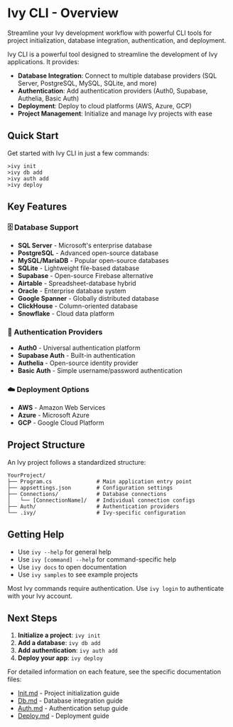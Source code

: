 ﻿# Ivy CLI - Overview

<Ingress>
Streamline your Ivy development workflow with powerful CLI tools for project initialization, database integration, authentication, and deployment.
</Ingress>

Ivy CLI is a powerful tool designed to streamline the development of Ivy applications. It provides:

- **Database Integration**: Connect to multiple database providers (SQL Server, PostgreSQL, MySQL, SQLite, and more)
- **Authentication**: Add authentication providers (Auth0, Supabase, Authelia, Basic Auth)
- **Deployment**: Deploy to cloud platforms (AWS, Azure, GCP)
- **Project Management**: Initialize and manage Ivy projects with ease

## Quick Start

Get started with Ivy CLI in just a few commands:

```terminal
>ivy init
>ivy db add
>ivy auth add
>ivy deploy
```

## Key Features

### 🗄️ Database Support

- **SQL Server** - Microsoft's enterprise database
- **PostgreSQL** - Advanced open-source database
- **MySQL/MariaDB** - Popular open-source databases
- **SQLite** - Lightweight file-based database
- **Supabase** - Open-source Firebase alternative
- **Airtable** - Spreadsheet-database hybrid
- **Oracle** - Enterprise database system
- **Google Spanner** - Globally distributed database
- **ClickHouse** - Column-oriented database
- **Snowflake** - Cloud data platform

### 🔐 Authentication Providers

- **Auth0** - Universal authentication platform
- **Supabase Auth** - Built-in authentication
- **Authelia** - Open-source identity provider
- **Basic Auth** - Simple username/password authentication

### ☁️ Deployment Options

- **AWS** - Amazon Web Services
- **Azure** - Microsoft Azure
- **GCP** - Google Cloud Platform

## Project Structure

An Ivy project follows a standardized structure:

```text
YourProject/
├── Program.cs              # Main application entry point
├── appsettings.json        # Configuration settings
├── Connections/            # Database connections
│   └── [ConnectionName]/   # Individual connection configs
├── Auth/                   # Authentication providers
└── .ivy/                   # Ivy-specific configuration
```

## Getting Help

- Use `ivy --help` for general help
- Use `ivy [command] --help` for command-specific help
- Use `ivy docs` to open documentation
- Use `ivy samples` to see example projects

Most Ivy commands require authentication. Use `ivy login` to authenticate with your Ivy account.

## Next Steps

1. **Initialize a project**: `ivy init`
2. **Add a database**: `ivy db add`
3. **Add authentication**: `ivy auth add`
4. **Deploy your app**: `ivy deploy`

For detailed information on each feature, see the specific documentation files:

- [Init.md](Init.md) - Project initialization guide
- [Db.md](Db.md) - Database integration guide
- [Auth.md](Auth.md) - Authentication setup guide
- [Deploy.md](Deploy.md) - Deployment guide
